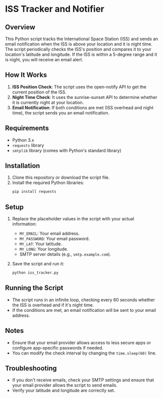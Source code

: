 # ISS Tracker and Notifier

## Overview
This Python script tracks the International Space Station (ISS) and sends an email notification when the ISS is above your location and it is night time. The script periodically checks the ISS's position and compares it to your location's latitude and longitude. If the ISS is within a 5-degree range and it is night, you will receive an email alert.

## How It Works
1. **ISS Position Check**: The script uses the open-notify API to get the current position of the ISS.
2. **Night Time Check**: It uses the sunrise-sunset API to determine whether it is currently night at your location.
3. **Email Notification**: If both conditions are met (ISS overhead and night time), the script sends you an email notification.

## Requirements
- Python 3.x
- `requests` library
- `smtplib` library (comes with Python's standard library)

## Installation
1. Clone this repository or download the script file.
2. Install the required Python libraries:
    ```bash
    pip install requests
    ```

## Setup
1. Replace the placeholder values in the script with your actual information:
    - `MY_EMAIL`: Your email address.
    - `MY_PASSWORD`: Your email password.
    - `MY_LAT`: Your latitude.
    - `MY_LONG`: Your longitude.
    - SMTP server details (e.g., `smtp.example.com`).

2. Save the script and run it:
    ```bash
    python iss_tracker.py
    ```

## Running the Script
- The script runs in an infinite loop, checking every 60 seconds whether the ISS is overhead and if it's night time.
- If the conditions are met, an email notification will be sent to your email address.

## Notes
- Ensure that your email provider allows access to less secure apps or configure app-specific passwords if needed.
- You can modify the check interval by changing the `time.sleep(60)` line.

## Troubleshooting
- If you don't receive emails, check your SMTP settings and ensure that your email provider allows the script to send emails.
- Verify your latitude and longitude are correctly set.


